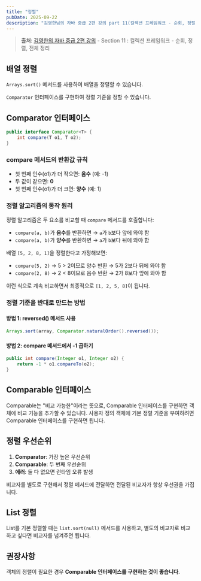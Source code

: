 ```yaml
---
title: "정렬"
pubDate: 2025-09-22
description: "김영한님의 자바 중급 2편 강의 part 11(컬렉션 프레임워크 - 순회, 정렬, 전체 정리) 학습 정리"
---
```


> **출처**: [김영한의 자바 중급 2편 강의](https://inf.run/ir9Dw) - Section 11 : 컬렉션 프레임워크 - 순회, 정렬, 전체 정리

## 배열 정렬

`Arrays.sort()` 메서드를 사용하여 배열을 정렬할 수 있습니다.

`Comparator` 인터페이스를 구현하여 정렬 기준을 정할 수 있습니다.

## Comparator 인터페이스

```java
public interface Comparator<T> {
    int compare(T o1, T o2);
}
```

### compare 메서드의 반환값 규칙

- 첫 번째 인수(o1)가 더 작으면: **음수** (예: -1)
- 두 값이 같으면: **0**
- 첫 번째 인수(o1)가 더 크면: **양수** (예: 1)

### 정렬 알고리즘의 동작 원리

정렬 알고리즘은 두 요소를 비교할 때 `compare` 메서드를 호출합니다:

- `compare(a, b)`가 **음수**를 반환하면 → `a`가 `b`보다 앞에 와야 함
- `compare(a, b)`가 **양수**를 반환하면 → `a`가 `b`보다 뒤에 와야 함

배열 `[5, 2, 8, 1]`을 정렬한다고 가정해보면:

- `compare(5, 2)` → 5 > 2이므로 양수 반환 → 5가 2보다 뒤에 와야 함
- `compare(2, 8)` → 2 < 8이므로 음수 반환 → 2가 8보다 앞에 와야 함

이런 식으로 계속 비교하면서 최종적으로 `[1, 2, 5, 8]`이 됩니다.

### 정렬 기준을 반대로 만드는 방법

#### 방법 1: reversed() 메서드 사용

```java
Arrays.sort(array, Comparator.naturalOrder().reversed());
```

#### 방법 2: compare 메서드에서 -1 곱하기

```java
public int compare(Integer o1, Integer o2) {
    return -1 * o1.compareTo(o2);
}
```

## Comparable 인터페이스

Comparable는 "비교 가능한"이라는 뜻으로, Comparable 인터페이스를 구현하면 객체에 비교 기능을 추가할 수 있습니다. 사용자 정의 객체에 기본 정렬 기준을 부여하려면 Comparable 인터페이스를 구현하면 됩니다.

## 정렬 우선순위

1. **Comparator**: 가장 높은 우선순위
2. **Comparable**: 두 번째 우선순위
3. **에러**: 둘 다 없으면 런타임 오류 발생

비교자를 별도로 구현해서 정렬 메서드에 전달하면 전달된 비교자가 항상 우선권을 가집니다.

## List 정렬

List를 기본 정렬할 때는 `list.sort(null)` 메서드를 사용하고, 별도의 비교자로 비교하고 싶다면 비교자를 넘겨주면 됩니다.

## 권장사항

객체의 정렬이 필요한 경우 **Comparable 인터페이스를 구현하는 것이 좋습니다**.
